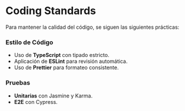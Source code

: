 # Coding Standards
Para mantener la calidad del código, se siguen las siguientes prácticas:

### Estilo de Código
- Uso de **TypeScript** con tipado estricto.
- Aplicación de **ESLint** para revisión automática.
- Uso de **Prettier** para formateo consistente.

### Pruebas
- **Unitarias** con Jasmine y Karma.
- **E2E** con Cypress.